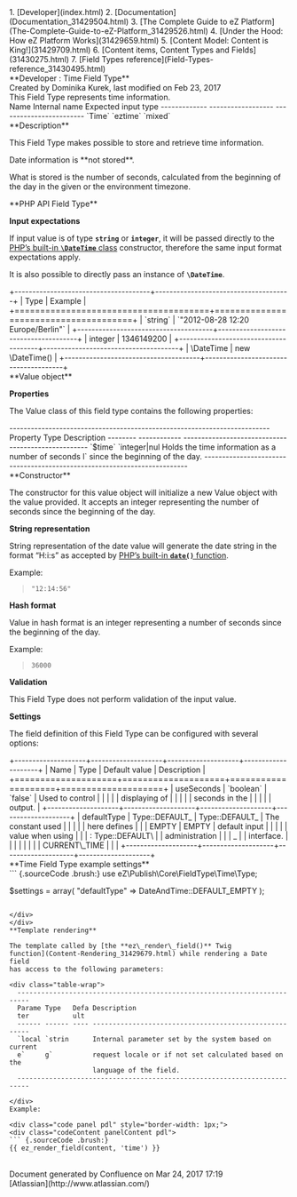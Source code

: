 <div id="page">
<div id="main" class="aui-page-panel">
<div id="main-header">
<div id="breadcrumb-section">
1.  [Developer](index.html)
2.  [Documentation](Documentation_31429504.html)
3.  [The Complete Guide to eZ
    Platform](The-Complete-Guide-to-eZ-Platform_31429526.html)
4.  [Under the Hood: How eZ Platform Works](31429659.html)
5.  [Content Model: Content is King!](31429709.html)
6.  [Content items, Content Types and Fields](31430275.html)
7.  [Field Types reference](Field-Types-reference_31430495.html)

</div>
**Developer : Time Field Type**

</div>
<div id="content" class="view">
<div class="page-metadata">
Created by Dominika Kurek, last modified on Feb 23, 2017

</div>
<div id="main-content" class="wiki-content group">
<div class="contentLayout2">
<div class="columnLayout two-right-sidebar"
data-layout="two-right-sidebar">
<div class="cell normal" data-type="normal">
<div class="innerCell">
This Field Type represents time information.

<div class="table-wrap">
  Name          Internal name      Expected input type
  ------------- ------------------ ------------------------
  `Time`        `eztime`           `mixed`

</div>
**Description**

This Field Type makes possible to store and retrieve time information.

<div
class="confluence-information-macro confluence-information-macro-note">
<div class="confluence-information-macro-body">
Date information is **not stored**.

What is stored is the number of seconds, calculated from the beginning
of the day in the given or the environment timezone.

</div>
</div>
**PHP API Field Type**

**Input expectations**

If input value is of type **`string`** or **`integer`**, it will be
passed directly to the [PHP’s built-in **`\DateTime`**
class](http://www.php.net/manual/en/datetime.construct.php) constructor,
therefore the same input format expectations apply.

It is also possible to directly pass an instance of **`\DateTime`**.

<div class="table-wrap">
+--------------------------------------+--------------------------------------+
| Type                                 | Example                              |
+======================================+======================================+
| `string`                             | `"2012-08-28 12:20 Europe/Berlin"`   |
+--------------------------------------+--------------------------------------+
|     integer                          |     1346149200                       |
+--------------------------------------+--------------------------------------+
|     \DateTime                        |     new \DateTime()                  |
+--------------------------------------+--------------------------------------+

</div>
**Value object**

**Properties**

The Value class of this field type contains the following properties:

<div class="table-wrap">
  -------------------------------------------------------------------------
  Property Type         Description
  -------- ------------ ---------------------------------------------------
  `$time`  `integer|nul Holds the time information as a number of seconds
           l`           since the beginning of the day.
  -------------------------------------------------------------------------

</div>
**Constructor**

The constructor for this value object will initialize a new Value object
with the value provided. It accepts an integer representing the number
of seconds since the beginning of the day.

**String representation**

String representation of the date value will generate the date string in
the format “H:i:s” as accepted by [PHP’s
built-in **`date()`** function](http://www.php.net/manual/en/function.date.php).

Example:

> `"12:14:56"`

**Hash format**

Value in hash format is an integer representing a number of seconds
since the beginning of the day.

Example:

> `36000`

**Validation**

This Field Type does not perform validation of the input value.

**Settings**

The field definition of this Field Type can be configured with several
options:

<div class="table-wrap">
+--------------------+--------------------+--------------------+--------------------+
| Name               | Type               | Default value      | Description        |
+====================+====================+====================+====================+
|     useSeconds     | `boolean`          | `false`            | Used to control    |
|                    |                    |                    | displaying of      |
|                    |                    |                    | seconds in the     |
|                    |                    |                    | output.            |
+--------------------+--------------------+--------------------+--------------------+
|     defaultType    |     Type::DEFAULT_ |     Type::DEFAULT_ | The constant used  |
|                    |                    |                    | here defines       |
|                    | EMPTY              | EMPTY              | default input      |
|                    |                    |                    | value when using   |
|                    | :   Type::DEFAULT\ |                    | administration     |
|                    | _                  |                    | interface.         |
|                    |                    |                    |                    |
|                    | CURRENT\_TIME      |                    |                    |
+--------------------+--------------------+--------------------+--------------------+

</div>
<div class="code panel pdl" style="border-width: 1px;">
<div class="codeHeader panelHeader pdl"
style="border-bottom-width: 1px;">
**Time Field Type example settings**

</div>
<div class="codeContent panelContent pdl">
``` {.sourceCode .brush:}
use eZ\Publish\Core\FieldType\Time\Type;

$settings = array(
    "defaultType" => DateAndTime::DEFAULT_EMPTY
);
```

</div>
</div>
**Template rendering**

The template called by [the **ez\_render\_field()** Twig
function](Content-Rendering_31429679.html) while rendering a Date field
has access to the following parameters:

<div class="table-wrap">
  -------------------------------------------------------------------------
  Parame Type   Defa Description
  ter           ult  
  ------ ------ ---- ------------------------------------------------------
  `local `strin      Internal parameter set by the system based on current
  e`     g`          request locale or if not set calculated based on the
                     language of the field.
  -------------------------------------------------------------------------

</div>
Example:

<div class="code panel pdl" style="border-width: 1px;">
<div class="codeContent panelContent pdl">
``` {.sourceCode .brush:}
{{ ez_render_field(content, 'time') }}
```

</div>
</div>
</div>
</div>
<div class="cell aside" data-type="aside">
<div class="innerCell">
 

</div>
</div>
</div>
</div>
</div>
</div>
</div>
<div id="footer" role="contentinfo">
<div class="section footer-body">
Document generated by Confluence on Mar 24, 2017 17:19

<div id="footer-logo">
[Atlassian](http://www.atlassian.com/)

</div>
</div>
</div>
</div>

